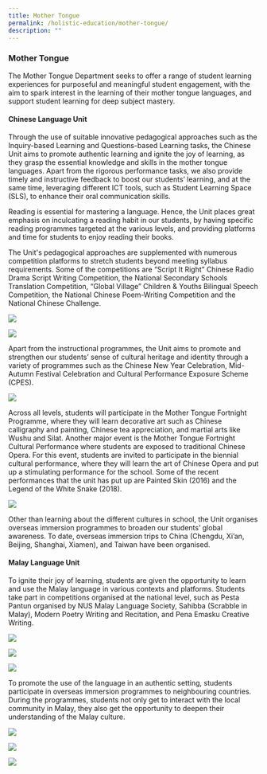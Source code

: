 ```yaml
---
title: Mother Tongue
permalink: /holistic-education/mother-tongue/
description: ""
---
```

### Mother Tongue

The Mother Tongue Department seeks to offer a range of student learning experiences for purposeful and meaningful student engagement, with the aim to spark interest in the learning of their mother tongue languages, and support student learning for deep subject mastery.   

#### Chinese Language Unit

  
Through the use of suitable innovative pedagogical approaches such as the Inquiry-based Learning and Questions-based Learning tasks, the Chinese Unit aims to promote authentic learning and ignite the joy of learning, as they grasp the essential knowledge and skills in the mother tongue languages. Apart from the rigorous performance tasks, we also provide timely and instructive feedback to boost our students’ learning, and at the same time, leveraging different ICT tools, such as Student Learning Space (SLS), to enhance their oral communication skills.  
  
Reading is essential for mastering a language. Hence, the Unit places great emphasis on inculcating a reading habit in our students, by having specific reading programmes targeted at the various levels, and providing platforms and time for students to enjoy reading their books.   
  
The Unit's pedagogical approaches are supplemented with numerous competition platforms to stretch students beyond meeting syllabus requirements. Some of the competitions are “Script It Right” Chinese Radio Drama Script Writing Competition, the National Secondary Schools Translation Competition, “Global Village” Children & Youths Bilingual Speech Competition, the National Chinese Poem-Writing Competition and the National Chinese Challenge.   
  
![](/images/chinese%201.jpeg)

![](/images/chinese%202.jpeg)


Apart from the instructional programmes, the Unit aims to promote and strengthen our students’ sense of cultural heritage and identity through a variety of programmes such as the Chinese New Year Celebration, Mid-Autumn Festival Celebration and Cultural Performance Exposure Scheme (CPES).  
  
![](/images/chinese%203.jpeg)

  

Across all levels, students will participate in the Mother Tongue Fortnight Programme, where they will learn decorative art such as Chinese calligraphy and painting, Chinese tea appreciation, and martial arts like Wushu and Silat. Another major event is the Mother Tongue Fortnight Cultural Performance where students are exposed to traditional Chinese Opera. For this event, students are invited to participate in the biennial cultural performance, where they will learn the art of Chinese Opera and put up a stimulating performance for the school. Some of the recent performances that the unit has put up are Painted Skin (2016) and the Legend of the White Snake (2018).  
  
![](/images/chinese%204.jpeg)

Other than learning about the different cultures in school, the Unit organises overseas immersion programmes to broaden our students’ global awareness. To date, overseas immersion trips to China (Chengdu, Xi’an, Beijing, Shanghai, Xiamen), and Taiwan have been organised.  
  
#### Malay Language Unit

  

To ignite their joy of learning, students are given the opportunity to learn and use the Malay language in various contexts and platforms. Students take part in competitions organised at the national level, such as Pesta Pantun organised by NUS Malay Language Society, Sahibba (Scrabble in Malay), Modern Poetry Writing and Recitation, and Pena Emasku Creative Writing.

![](/images/malay%201.jpeg)

![](/images/malay%202.jpeg)
  
![](/images/malay%203.jpeg)

To promote the use of the language in an authentic setting, students participate in overseas immersion programmes to neighbouring countries. During the programmes, students not only get to interact with the local community in Malay, they also get the opportunity to deepen their understanding of the Malay culture.  

  

![](/images/malay%204.jpeg)

![](/images/malay%205.png)

![](/images/malay%206.jpeg)